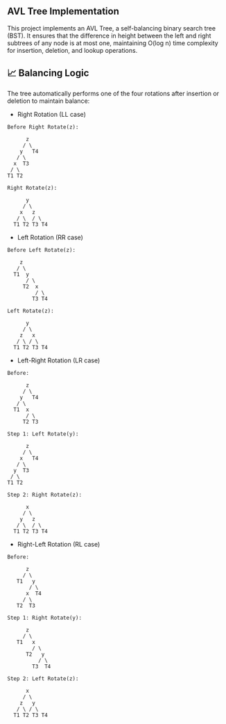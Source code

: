 ## AVL Tree Implementation

This project implements an AVL Tree, a self-balancing binary search tree (BST). It ensures that the difference in height between the left and right subtrees of any node is at most one, maintaining O(log n) time complexity for insertion, deletion, and lookup operations.

## 📈 Balancing Logic
The tree automatically performs one of the four rotations after insertion or deletion to maintain balance:

- Right Rotation (LL case)
```text
Before Right Rotate(z):

      z
     / \
    y   T4
   / \
  x  T3
 / \
T1 T2

Right Rotate(z):

      y
     / \
    x   z
   / \  / \
  T1 T2 T3 T4
```

- Left Rotation (RR case)
```text
Before Left Rotate(z):

    z
   / \
  T1  y
      / \
     T2  x
         / \
        T3 T4

Left Rotate(z):

      y
     / \
    z   x
   / \ / \
  T1 T2 T3 T4
```

- Left-Right Rotation (LR case)
```text
Before:

      z
     / \
    y   T4
   / \
  T1  x
      / \
     T2 T3

Step 1: Left Rotate(y):

      z
     / \
    x   T4
   / \
  y  T3
 / \
T1 T2

Step 2: Right Rotate(z):

      x
     / \
    y   z
   / \  / \
  T1 T2 T3 T4
```

- Right-Left Rotation (RL case)
```text
Before:

      z
     / \
   T1   y
       / \
      x  T4
     / \
   T2  T3

Step 1: Right Rotate(y):

      z
     / \
   T1   x
        / \
      T2   y
          / \
        T3  T4

Step 2: Left Rotate(z):

      x
     / \
    z   y
   / \ / \
  T1 T2 T3 T4
```